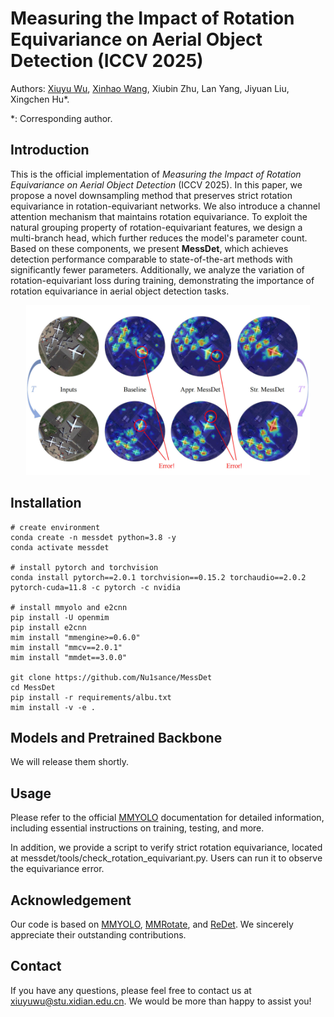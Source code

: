 # Measuring the Impact of Rotation Equivariance on Aerial Object Detection (ICCV 2025)

Authors: [Xiuyu Wu](https://github.com/Nu1sance), [Xinhao Wang](https://github.com/wxh0121), Xiubin Zhu, Lan Yang, Jiyuan Liu, Xingchen Hu*.

*: Corresponding author.

## Introduction

This is the official implementation of *Measuring the Impact of Rotation Equivariance on Aerial Object Detection* (ICCV 2025). In this paper, we propose a novel downsampling method that preserves strict rotation equivariance in rotation-equivariant networks. We also introduce a channel attention mechanism that maintains rotation equivariance. To exploit the natural grouping property of rotation-equivariant features, we design a multi-branch head, which further reduces the model's parameter count. Based on these components, we present **MessDet**, which achieves detection performance comparable to state-of-the-art methods with significantly fewer parameters. Additionally, we analyze the variation of rotation-equivariant loss during training, demonstrating the importance of rotation equivariance in aerial object detection tasks.

<div align="center">
  <img src="./figs/fig1.jpg" width="90%"/>
</div>

## Installation

```shell
# create environment
conda create -n messdet python=3.8 -y
conda activate messdet

# install pytorch and torchvision
conda install pytorch==2.0.1 torchvision==0.15.2 torchaudio==2.0.2 pytorch-cuda=11.8 -c pytorch -c nvidia

# install mmyolo and e2cnn
pip install -U openmim
pip install e2cnn
mim install "mmengine>=0.6.0"
mim install "mmcv==2.0.1"
mim install "mmdet==3.0.0"

git clone https://github.com/Nu1sance/MessDet
cd MessDet
pip install -r requirements/albu.txt
mim install -v -e .
```

## Models and Pretrained Backbone
We will release them shortly.

## Usage
Please refer to the official [MMYOLO](https://mmyolo.readthedocs.io/en/latest/) documentation for detailed information, including essential instructions on training, testing, and more.

In addition, we provide a script to verify strict rotation equivariance, located at messdet/tools/check_rotation_equivariant.py. Users can run it to observe the equivariance error.

## Acknowledgement

Our code is based on [MMYOLO](https://github.com/open-mmlab/mmyolo), [MMRotate](https://github.com/open-mmlab/mmrotate), and [ReDet](https://github.com/csuhan/ReDet). We sincerely appreciate their outstanding contributions.

## Contact
If you have any questions, please feel free to contact us at [xiuyuwu@stu.xidian.edu.cn](mailto:xiuyuwu@stu.xidian.edu.cn). We would be more than happy to assist you!
